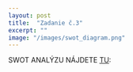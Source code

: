 ```yaml
---
layout: post
title:  "Zadanie č.3"
excerpt: ""
image: "/images/swot_diagram.png"
---
```


SWOT ANALÝZU NÁJDETE [TU](https://github.com/alex1972000/mis/blob/master/images/swot_diagram.png):

